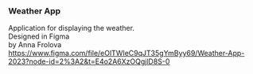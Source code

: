 
### Weather App </br>
Application for displaying the weather.</br>
Designed in Figma </br>
by Anna Frolova</br>
https://www.figma.com/file/eOlTWIeC9qJT35gYmByy69/Weather-App-2023?node-id=2%3A2&t=E4o2A6XzOQgjlD8S-0
